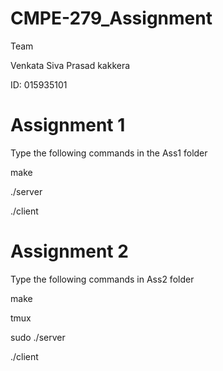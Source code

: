 # CMPE-279_Assignment

Team


Venkata Siva Prasad kakkera

ID: 015935101

# Assignment 1


Type the following commands in the Ass1 folder

make

./server

./client


# Assignment 2

Type the following commands in Ass2 folder

make

tmux

sudo ./server

./client
